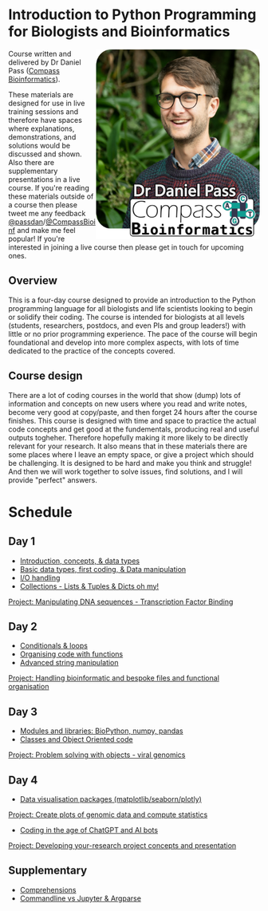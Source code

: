 # Introduction to Python Programming for Biologists and Bioinformatics
<img align="right" width="328" height="380" src="Misc/Headshot-lowres.png">

Course written and delivered by Dr Daniel Pass ([Compass Bioinformatics](https://www.CompassBioinformatics.co.uk)).

These materials are designed for use in live training sessions and therefore have spaces where explanations, demonstrations, and solutions would be discussed and shown. Also there are supplementary presentations in a live course. If you're reading these materials outside of a course then please tweet me any feedback [@passdan](https://www.twitter.com/passdan)/[@CompassBioinf](https://www.twitter.com/CompassBioinf) and make me feel popular! If you're interested in joining a live course then please get in touch for upcoming ones.

## Overview 
This is a four-day course designed to provide an introduction to the Python programming language for all biologists and life scientists looking to begin or solidify their coding. The course is intended for biologists at all levels (students, researchers, postdocs, and even PIs and group leaders!) with little or no prior programming experience. The pace of the course will begin foundational and develop into more complex aspects, with lots of time dedicated to the practice of the concepts covered.

## Course design
There are a lot of coding courses in the world that show (dump) lots of information and concepts on new users where you read and write notes, become very good at copy/paste, and then forget 24 hours after the course finishes. This course is designed with time and space to practice the actual code concepts and get good at the fundementals, producing real and useful outputs togheher. Therefore hopefully making it more likely to be directly relevant for your research. It also means that in these materials there are some places where I leave an empty space, or give a project which should be challenging. It is designed to be hard and make you think and struggle! And then we will work together to solve issues, find solutions, and I will provide "perfect" answers.

# Schedule
## Day 1
- [Introduction, concepts, & data types](Day1/IPFB-Day1-Introduction.ipynb)
- [Basic data types, first coding, & Data manipulation](Day1/IPFB-Day1-DataTypes_and_Manipulation.ipynb)
- [I/O handling](Day1/IPFB-Day1-IO.ipynb)
- [Collections  - Lists & Tuples & Dicts oh my!](Day1/IPFB-Day1-MoreDataTypes.ipynb)

[Project: Manipulating DNA sequences - Transcription Factor Binding](Day1/IPFB-Day1-Project.ipynb)

## Day 2
- [Conditionals & loops](Day2/IPFB-Day2-Loops.ipynb)
- [Organising code with functions](Day2/IPFB-Day2-Functions.ipynb)
- [Advanced string manipulation](Day2/IPFB-Day2-AdvancedStrings.ipynb)

[Project: Handling bioinformatic and bespoke files and functional organisation](Day2/IPFB-Day2-Project.ipynb)

## Day 3
- [Modules and libraries: BioPython, numpy, pandas](Day3/IPFB-Day3-Modules.ipynb)
- [Classes and Object Oriented code](Day3/IPFB-Day3-ClassesAndObjects.ipynb)

[Project: Problem solving with objects - viral genomics](Day3/IPFB-Day3-Project.ipynb)

## Day 4
- [Data visualisation packages (matplotlib/seaborn/plotly)](Day4/IPFB-Day4-Data_visualisation_and_libraries.ipynb)

[Project: Create plots of genomic data and compute statistics](Day4/IPFB-Day4-DataProject.ipynb)
- [Coding in the age of ChatGPT and AI bots](Day4/IPFB-Day4-ChatGPT_and_AIs.ipynb)

[Project: Developing your-research project concepts and presentation](Day4/)

## Supplementary
- [Comprehensions](Supplementary/)
- [Commandline vs Jupyter & Argparse](Supplementary/)



